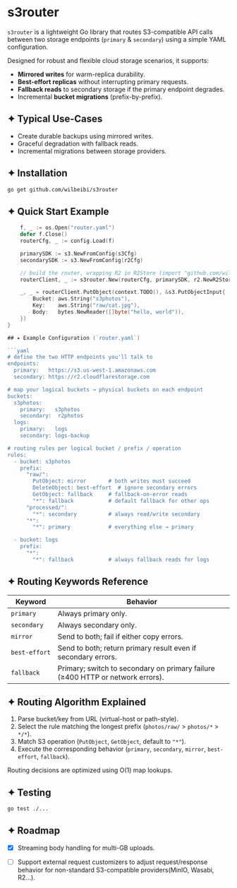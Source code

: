 # s3router

`s3router` is a lightweight Go library that routes S3-compatible API calls between two storage endpoints (`primary` & `secondary`) using a simple YAML configuration.

Designed for robust and flexible cloud storage scenarios, it supports:
* **Mirrored writes** for warm-replica durability.
* **Best-effort replicas** without interrupting primary requests.
* **Fallback reads** to secondary storage if the primary endpoint degrades.
* Incremental **bucket migrations** (prefix-by-prefix).

## ✦ Typical Use-Cases

* Create durable backups using mirrored writes.
* Graceful degradation with fallback reads.
* Incremental migrations between storage providers.

## ✦ Installation

```bash
go get github.com/wilbeibi/s3router
```

## ✦ Quick Start Example

```go
	f, _ := os.Open("router.yaml")
	defer f.Close()
	routerCfg, _ := config.Load(f)

	primarySDK := s3.NewFromConfig(s3Cfg)
	secondarySDK := s3.NewFromConfig(r2Cfg)

	// build the router, wrapping R2 in R2Store (import "github.com/wilbeibi/s3router/contrib/r2")
	routerClient, _ := s3router.New(routerCfg, primarySDK, r2.NewR2Store(secondarySDK))

	_, _ = routerClient.PutObject(context.TODO(), &s3.PutObjectInput{
		Bucket: aws.String("s3photos"),
		Key:    aws.String("raw/cat.jpg"),
		Body:   bytes.NewReader([]byte("hello, world")),
	})
}

## ✦ Example Configuration (`router.yaml`)

```yaml
# define the two HTTP endpoints you'll talk to
endpoints:
  primary:   https://s3.us-west-1.amazonaws.com
  secondary: https://r2.cloudflarestorage.com

# map your logical buckets → physical buckets on each endpoint
buckets:
  s3photos:
    primary:   s3photos
    secondary:  r2photos
  logs:
    primary:   logs
    secondary: logs-backup

# routing rules per logical bucket / prefix / operation
rules:
  - bucket: s3photos
    prefix:
      "raw/":
        PutObject: mirror       # both writes must succeed
        DeleteObject: best-effort  # ignore secondary errors
        GetObject: fallback     # fallback‐on‐error reads
        "*": fallback           # default fallback for other ops
      "processed/":
        "*": secondary          # always read/write secondary
      "*":
        "*": primary            # everything else → primary

  - bucket: logs
    prefix:
      "*":
        "*": fallback           # always fallback reads for logs
```

## ✦ Routing Keywords Reference

| Keyword       | Behavior                                                                       |
| ------------- | ------------------------------------------------------------------------------ |
| `primary`     | Always primary only.                                                           |
| `secondary`   | Always secondary only.                                                         |
| `mirror`      | Send to both; fail if either copy errors.                                      |
| `best‑effort` | Send to both; return primary result even if secondary errors.                  |
| `fallback`    | Primary; switch to secondary on primary failure (≥400 HTTP or network errors). |

## ✦ Routing Algorithm Explained

1. Parse bucket/key from URL (virtual-host or path-style).
2. Select the rule matching the longest prefix (`photos/raw/` > `photos/*` > `*/*`).
3. Match S3 operation (`PutObject`, `GetObject`, default to `"*"`).
4. Execute the corresponding behavior (`primary`, `secondary`, `mirror`, `best-effort`, `fallback`).

Routing decisions are optimized using O(1) map lookups.

## ✦ Testing

```bash
go test ./...
```

## ✦ Roadmap

- [x] Streaming body handling for multi-GB uploads.
- [ ] Support external request customizers to adjust request/response behavior for non-standard S3-compatible providers(MinIO, Wasabi, R2...).

